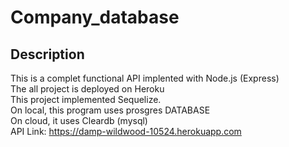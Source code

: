 # Company_database

## Description
This is a complet functional API implented with Node.js (Express)<br>
The all project is deployed on Heroku<br>
This project implemented Sequelize.<br>
On local, this program uses prosgres DATABASE<br>
On cloud, it uses Cleardb (mysql)<br>
API Link: https://damp-wildwood-10524.herokuapp.com
